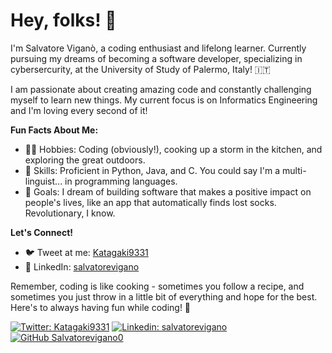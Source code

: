 # Hey, folks! 👋

I'm Salvatore Viganò, a coding enthusiast and lifelong learner. Currently pursuing my dreams of becoming a software developer, specializing in cybersercurity, at the University of Study of Palermo, Italy! 🇮🇹

I am passionate about creating amazing code and constantly challenging myself to learn new things. My current focus is on Informatics Engineering and I'm loving every second of it!

**Fun Facts About Me:**
- 🧙‍♂️ Hobbies: Coding (obviously!), cooking up a storm in the kitchen, and exploring the great outdoors.
- 🤖 Skills: Proficient in Python, Java, and C. You could say I'm a multi-linguist... in programming languages.
- 🚀 Goals: I dream of building software that makes a positive impact on people's lives, like an app that automatically finds lost socks. Revolutionary, I know.

**Let's Connect!**
- 🐦 Tweet at me: [Katagaki9331](https://twitter.com/Katagaki9331)
- 👔 LinkedIn: [salvatorevigano](https://www.linkedin.com/in/salvatorevigano/)

Remember, coding is like cooking - sometimes you follow a recipe, and sometimes you just throw in a little bit of everything and hope for the best. Here's to always having fun while coding! 🎉

[![Twitter: Katagaki9331](https://img.shields.io/twitter/follow/Katagaki9331?style=social)](https://twitter.com/Katagaki9331)
[![Linkedin: salvatorevigano](https://img.shields.io/badge/-salvatorevigano-blue?style=flat-square&logo=Linkedin&logoColor=white&link=https://www.linkedin.com/in/salvatorevigano/)](https://www.linkedin.com/in/salvatorevigano/)
[![GitHub Salvatorevigano0](https://img.shields.io/github/followers/salvatorevigano0?label=follow&style=social)](https://github.com/salvatorevigano0)
